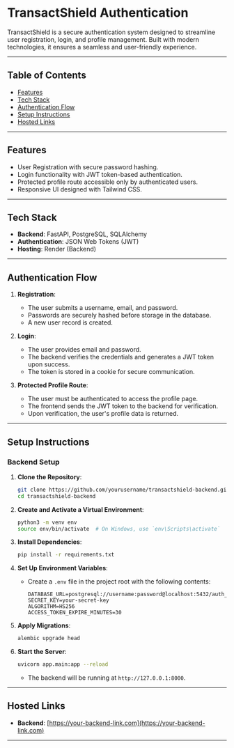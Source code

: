 
# **TransactShield Authentication**

TransactShield is a secure authentication system designed to streamline user registration, login, and profile management. Built with modern technologies, it ensures a seamless and user-friendly experience.

---

## **Table of Contents**
- [Features](#features)
- [Tech Stack](#tech-stack)
- [Authentication Flow](#authentication-flow)
- [Setup Instructions](#setup-instructions)
- [Hosted Links](#hosted-links)

---

## **Features**
- User Registration with secure password hashing.
- Login functionality with JWT token-based authentication.
- Protected profile route accessible only by authenticated users.
- Responsive UI designed with Tailwind CSS.

---

## **Tech Stack**
- **Backend**: FastAPI, PostgreSQL, SQLAlchemy
- **Authentication**: JSON Web Tokens (JWT)
- **Hosting**: Render (Backend)

---

## **Authentication Flow**

1. **Registration**:
   - The user submits a username, email, and password.
   - Passwords are securely hashed before storage in the database.
   - A new user record is created.

2. **Login**:
   - The user provides email and password.
   - The backend verifies the credentials and generates a JWT token upon success.
   - The token is stored in a cookie for secure communication.

3. **Protected Profile Route**:
   - The user must be authenticated to access the profile page.
   - The frontend sends the JWT token to the backend for verification.
   - Upon verification, the user's profile data is returned.

---

## **Setup Instructions**

### **Backend Setup**

1. **Clone the Repository**:
   ```bash
   git clone https://github.com/yourusername/transactshield-backend.git
   cd transactshield-backend
   ```

2. **Create and Activate a Virtual Environment**:
   ```bash
   python3 -m venv env
   source env/bin/activate  # On Windows, use `env\Scripts\activate`
   ```

3. **Install Dependencies**:
   ```bash
   pip install -r requirements.txt
   ```

4. **Set Up Environment Variables**:
   - Create a `.env` file in the project root with the following contents:
     ```
     DATABASE_URL=postgresql://username:password@localhost:5432/auth_app
     SECRET_KEY=your-secret-key
     ALGORITHM=HS256
     ACCESS_TOKEN_EXPIRE_MINUTES=30
     ```

5. **Apply Migrations**:
   ```bash
   alembic upgrade head
   ```

6. **Start the Server**:
   ```bash
   uvicorn app.main:app --reload
   ```
   - The backend will be running at `http://127.0.0.1:8000`.

---


## **Hosted Links**

- **Backend**: [https://your-backend-link.com](https://your-backend-link.com)

---

